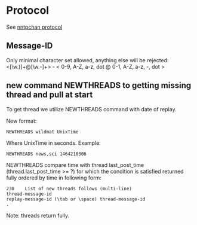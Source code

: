 Protocol
==========
See [nntpchan protocol](https://github.com/majestrate/nntpchan/blob/master/doc/developer/protocol.md)

Message-ID
-----------
Only minimal character set allowed, anything else will be rejected:
<[\w.)]+@[\w.-]+> - < 0-9, A-Z, a-z, dot @ 0-1, A-Z, a-z, -, dot >

new command NEWTHREADS to getting missing thread and pull at start
-----------
To get thread we utilize NEWTHREADS command with date of replay.


New format:
```
NEWTHREADS wildmat UnixTime
```
Where UnixTime in seconds. Example:
```
NEWTHREADS news,sci 1464210306
```

NEWTHREADS compare time with thread last_post_time (thread.last_post_time >= ?) for which the condition is satisfied returned fully ordered by time in following form:
```
230    List of new threads follows (multi-line)
thread-message-id
replay-message-id (\tab or \space) thread-message-id
.
```
Note: threads return fully.
